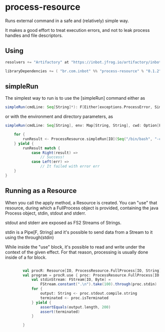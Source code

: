 # process-resource

Runs external command in a safe and (relatively) simple way.

It makes a good effort to treat execution errors, and not to leak process handles and file descriptors.

## Using

```scala
resolvers += "Artifactory" at "https://inbot.jfrog.io/artifactory/inbot-sbt-release/"

libraryDependencies += ( "br.com.inbot" %% "process-resource" % "0.1.2" )

```

## simpleRun
The simplest way to run is to use the [simpleRun] command either as 
```scala
simpleRun(cmdLine: Seq[String]*): F[Either[exceptions.ProcessError, SimpleRunResult]]
```
or with the environment and directory parameters, as
```scala
simpleRun(cmdLine: Seq[String], env: Map[String, String], cwd: Option[File]): F[Either[exceptions.ProcessError, SimpleRunResult]]
```

```scala
    for {
        runResult <- ProcessResource.simpleRun[IO](Seq("/bin/bash", "-c", "echo 1; exit 2"), (txt))
    } yield {
        runResult match {
            case Right(result) =>
                // Success! 
            case Left(err) =>
                // It failed with error err
    }
}


```

## Running as a Resource

When you call the apply method, a Resource is created. You can "use" that resource, during which a FullProcess object is provided, containing the java Process object, stdin, stdout and stderr.

stdout and stderr are exposed as FS2 Streams of Strings.

stdin is a Pipe[F, String] and it's possible to send data from a Stream to it using the through(stdin)

While inside the "use" block, it's possible to read and write under the context of the given effect. 
For that reason, processing is usually done inside of a for block.

```scala

        val procR: Resource[IO, ProcessResource.FullProcess[IO, String]] = ProcessResource[IO](Seq("/bin/cat"))
        val program = procR.use { proc: ProcessResource.FullProcess[IO, String] =>
            val stdinStream: FStream[IO, Byte] =
                FStream.constant(".\n").take(100).through(proc.stdin)
            for {
                output: String <- proc.stdout.compile.string
                terminated <- proc.isTerminated
            } yield {
                assertEquals(output.length, 200)
                assert(terminated)
            }

        }
```



